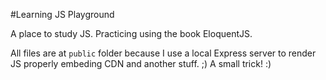 #Learning JS Playground

A place to study JS. Practicing using the book EloquentJS.

All files are at `public` folder because I use a local Express server to render JS properly embeding CDN and another stuff. ;) A small trick! :)